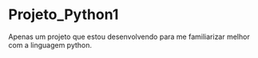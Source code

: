 # Projeto_Python1
 Apenas um projeto que estou desenvolvendo para me familiarizar melhor com a linguagem python.
